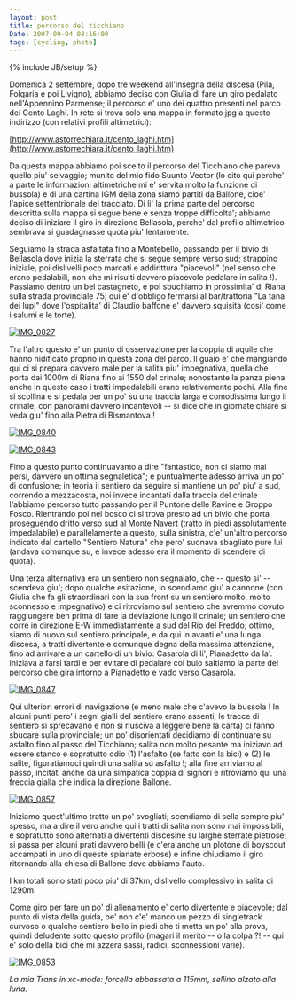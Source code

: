 ```yaml
---
layout: post
title: percorso del ticchiano
Date: 2007-09-04 08:16:00
tags: [cycling, photo]
---
```

{% include JB/setup %} 

Domenica 2 settembre, dopo tre weekend all'insegna della discesa (Pila, Folgaria e poi Livigno), abbiamo deciso con Giulia di fare un giro pedalato nell'Appennino Parmense; il percorso e' uno dei quattro presenti nel parco dei Cento Laghi. In rete si trova solo una mappa in formato jpg a questo indirizzo (con relativi profili altimetrici):  
  
[http://www.astorrechiara.it/cento_laghi.htm](http://www.astorrechiara.it/cento_laghi.htm)  
  
Da questa mappa abbiamo poi scelto il percorso del Ticchiano che pareva quello piu' selvaggio; munito del mio fido Suunto Vector (lo cito qui perche' a parte le informazioni altimetriche mi e' servita molto la funzione di bussola) e di una cartina IGM della zona siamo partiti da Ballone, cioe' l'apice settentrionale del tracciato. Di li' la prima parte del percorso descritta sulla mappa si segue bene e senza troppe difficolta'; abbiamo deciso di iniziare il giro in direzione Bellasola, perche' dal profilo altimetrico sembrava si guadagnasse quota piu' lentamente.  
  
Seguiamo la strada asfaltata fino a Montebello, passando per il bivio di Bellasola dove inizia la sterrata che si segue sempre verso sud; strappino iniziale, poi dislivelli poco marcati e addirittura "piacevoli" (nel senso che erano pedalabili, non che mi risulti davvero piacevole pedalare in salita !). Passiamo dentro un bel castagneto, e poi sbuchiamo in prossimita' di Riana sulla strada provinciale 75; qui e' d'obbligo fermarsi al bar/trattoria "La tana dei lupi" dove l'ospitalita' di Claudio baffone e' davvero squisita (cosi' come i salumi e le torte).  
  
[![IMG_0827](http://farm2.static.flickr.com/1170/1306233295_7ac4c6047c.jpg)](http://www.flickr.com/photos/aadm/1306233295/)  
  
Tra l'altro questo e' un punto di osservazione per la coppia di aquile che hanno nidificato proprio in questa zona del parco. Il guaio e' che mangiando qui ci si prepara davvero male per la salita piu' impegnativa, quella che porta dai 1000m di Riana fino ai 1550 del crinale; nonostante la panza piena anche in questo caso i tratti impedalabili erano relativamente pochi. Alla fine si scollina e si pedala per un po' su una traccia larga e comodissima lungo il crinale, con panorami davvero incantevoli -- si dice che in giornate chiare si veda giu' fino alla Pietra di Bismantova !  
  
[![IMG_0840](http://farm2.static.flickr.com/1124/1307120590_4c443dfbaf.jpg)](http://www.flickr.com/photos/aadm/1307120590/)  
  
[![IMG_0843](http://farm2.static.flickr.com/1399/1307123734_9da6361bac.jpg)](http://www.flickr.com/photos/aadm/1307123734/)  
  
Fino a questo punto continuavamo a dire "fantastico, non ci siamo mai persi, davvero un'ottima segnaletica"; e puntualmente adesso arriva un po' di confusione; in teoria il sentiero da seguire si mantiene un po' piu' a sud, correndo a mezzacosta, noi invece incantati dalla traccia del crinale l'abbiamo percorso tutto passando per il Puntone delle Ravine e Groppo Fosco. Rientrando poi nel bosco ci si trova presto ad un bivio che porta proseguendo dritto verso sud al Monte Navert (tratto in piedi assolutamente impedalabile) e parallelamente a questo, sulla sinistra, c'e' un'altro percorso indicato dal cartello "Sentiero Natura" che pero' suonava sbagliato pure lui (andava comunque su, e invece adesso era il momento di scendere di quota).  
  
Una terza alternativa era un sentiero non segnalato, che -- questo si' -- scendeva giu'; dopo qualche esitazione, lo scendiamo giu' a cannone (con Giulia che fa gli straordinari con la sua front su un sentiero molto, molto sconnesso e impegnativo) e ci ritroviamo sul sentiero che avremmo dovuto raggiungere ben prima di fare la deviazione lungo il crinale; un sentiero che corre in direzione E-W immediatamente a sud del Rio del Freddo; ottimo, siamo di nuovo sul sentiero principale, e da qui in avanti e' una lunga discesa, a tratti divertente e comunque degna della massima attenzione, fino ad arrivare a un cartello di un bivio: Casarola di li', Pianadetto da la'. Iniziava a farsi tardi e per evitare di pedalare col buio saltiamo la parte del percorso che gira intorno a Pianadetto e vado verso Casarola.  
  
[![IMG_0847](http://farm2.static.flickr.com/1171/1306243865_40e4fb6827.jpg)](http://www.flickr.com/photos/aadm/1306243865/)  
  
Qui ulteriori errori di navigazione (e meno male che c'avevo la bussola ! In alcuni punti pero' i segni gialli del sentiero erano assenti, le tracce di sentiero si sprecavano e non si riusciva a leggere bene la carta) ci fanno sbucare sulla provinciale; un po' disorientati decidiamo di continuare su asfalto fino al passo del Ticchiano; salita non molto pesante ma iniziavo ad essere stanco e sopratutto odio (1) l'asfalto (se fatto con la bici) e (2) le salite, figuratiamoci quindi una salita su asfalto !; alla fine arriviamo al passo, incitati anche da una simpatica coppia di signori e ritroviamo qui una freccia gialla che indica la direzione Ballone.  
  
[![IMG_0857](http://farm2.static.flickr.com/1274/1306249191_d03e92ede5.jpg)](http://www.flickr.com/photos/aadm/1306249191/)  
  
Iniziamo quest'ultimo tratto un po' svogliati; scendiamo di sella sempre piu' spesso, ma a dire il vero anche qui i tratti di salita non sono mai impossibili, e sopratutto sono alternati a divertenti discesine su larghe sterrate pietrose; si passa per alcuni prati davvero belli (e c'era anche un plotone di boyscout accampati in uno di queste spianate erbose) e infine chiudiamo il giro ritornando alla chiesa di Ballone dove abbiamo l'auto.  
  
I km totali sono stati poco piu' di 37km, dislivello complessivo in salita di 1290m.  
  
Come giro per fare un po' di allenamento e' certo divertente e piacevole; dal punto di vista della guida, be' non c'e' manco un pezzo di singletrack curvoso o qualche sentiero bello in piedi che ti metta un po' alla prova, quindi deludente sotto questo profilo (magari il merito -- o la colpa ?! -- qui e' solo della bici che mi azzera sassi, radici, sconnessioni varie).  
  
[![IMG_0853](http://farm2.static.flickr.com/1342/1307129272_8987559f56.jpg)](http://www.flickr.com/photos/aadm/1307129272/)  
  
_La mia Trans in xc-mode: forcella abbassata a 115mm, sellino alzato alla luna._ 
